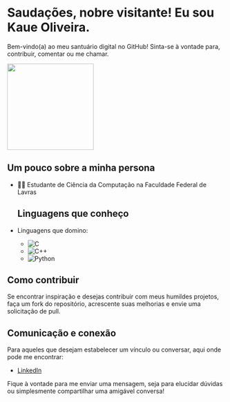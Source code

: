 # Saudações, nobre visitante! Eu sou Kaue Oliveira.

Bem-vindo(a) ao meu santuário digital no GitHub! Sinta-se à vontade para, contribuir, comentar ou me chamar.

<div style="display: flex; align-items: center;">
  <img src="https://octodex.github.com/images/octobiwan.jpg" width="200"/>
</div>

## Um pouco sobre a minha persona

- 👨‍💻 Estudante de Ciência da Computação na Faculdade Federal de Lavras

  ## Linguagens que conheço

- Linguagens que domino: 
  - ![C](https://img.shields.io/badge/-C-00599C?style=flat-square&logo=c&logoColor=white)
  - ![C++](https://img.shields.io/badge/-C++-00599C?style=flat-square&logo=c%2B%2B&logoColor=white)
  - ![Python](https://img.shields.io/badge/-Python-3776AB?style=flat-square&logo=python&logoColor=white)

## Como contribuir

Se encontrar inspiração e desejas contribuir com meus humildes projetos, faça um fork do repositório, acrescente suas melhorias e envie uma solicitação de pull.

## Comunicação e conexão

Para aqueles que desejam estabelecer um vínculo ou conversar, aqui onde pode me encontrar:

- [LinkedIn](https://www.linkedin.com/in/kau%C3%AA-oliveira-577441258/)

Fique à vontade para me enviar uma mensagem, seja para elucidar dúvidas ou simplesmente compartilhar uma amigável conversa!
